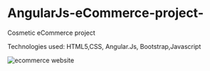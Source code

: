 # AngularJs-eCommerce-project-
Cosmetic eCommerce project 

Technologies used:
HTML5,CSS, Angular.Js, Bootstrap,Javascript 


![ecommerce website](https://cloud.githubusercontent.com/assets/17050470/17104475/0d059a2c-5251-11e6-99ae-09d13386452d.png)




